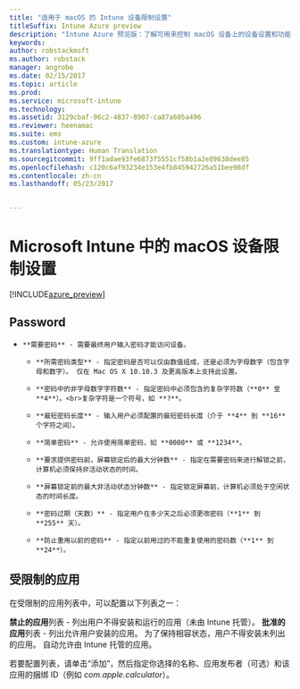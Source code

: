 ```yaml
---
title: "适用于 macOS 的 Intune 设备限制设置"
titleSuffix: Intune Azure preview
description: "Intune Azure 预览版：了解可用来控制 macOS 设备上的设备设置和功能的 Intune 设置。"
keywords: 
author: robstackmsft
ms.author: robstack
manager: angrobe
ms.date: 02/15/2017
ms.topic: article
ms.prod: 
ms.service: microsoft-intune
ms.technology: 
ms.assetid: 3129cbaf-96c2-4837-8907-ca87a605a496
ms.reviewer: heenamac
ms.suite: ems
ms.custom: intune-azure
ms.translationtype: Human Translation
ms.sourcegitcommit: 9ff1adae93fe6873f5551cf58b1a2e89638dee85
ms.openlocfilehash: c120c6af93234e153e4fb845942726a51bee98df
ms.contentlocale: zh-cn
ms.lasthandoff: 05/23/2017


---
```


# <a name="macos-device-restriction-settings-in-microsoft-intune"></a>Microsoft Intune 中的 macOS 设备限制设置

[!INCLUDE[azure_preview](./includes/azure_preview.md)]

## <a name="password"></a>Password
-     **需要密码** - 需要最终用户输入密码才能访问设备。
    -     **所需密码类型** - 指定密码是否可以仅由数值组成，还是必须为字母数字（包含字母和数字）。 仅在 Mac OS X 10.10.3 及更高版本上支持此设置。
    -     **密码中的非字母数字字符数** - 指定密码中必须包含的复杂字符数（**0** 至 **4**）。<br>复杂字符是一个符号，如 **?**。
    -     **最短密码长度** - 输入用户必须配置的最短密码长度（介于 **4** 到 **16** 个字符之间）。
    -     **简单密码** - 允许使用简单密码，如 **0000** 或 **1234**。
    -     **要求提供密码前，屏幕锁定后的最大分钟数** - 指定在需要密码来进行解锁之前，计算机必须保持非活动状态的时间。
    -     **屏幕锁定前的最大非活动状态分钟数** - 指定锁定屏幕前，计算机必须处于空闲状态的时间长度。
    -     **密码过期（天数）** - 指定用户在多少天之后必须更改密码（**1** 到 **255** 天）。
    -     **防止重用以前的密码** - 指定以前用过的不能重复使用的密码数（**1** 到 **24**）。

## <a name="restricted-apps"></a>受限制的应用

在受限制的应用列表中，可以配置以下列表之一：

**禁止的应用**列表 - 列出用户不得安装和运行的应用（未由 Intune 托管）。
**批准的应用**列表 - 列出允许用户安装的应用。 为了保持相容状态，用户不得安装未列出的应用。 自动允许由 Intune 托管的应用。

若要配置列表，请单击“添加”，然后指定你选择的名称、应用发布者（可选）和该应用的捆绑 ID（例如 *com.apple.calculator*）。



